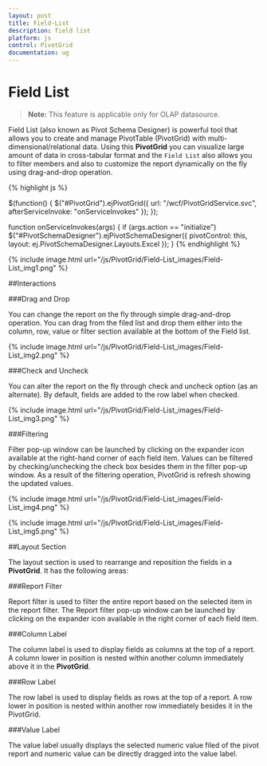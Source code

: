```yaml
---
layout: post
title: Field-List
description: field list
platform: js
control: PivotGrid
documentation: ug
---
```


# Field List

> **Note:** This feature is applicable only for OLAP datasource.

Field List (also known as Pivot Schema Designer) is powerful tool that allows you to create and manage PivotTable (PivotGrid) with multi-dimensional/relational data. Using this **PivotGrid** you can visualize large amount of data in cross-tabular format and the `Field List` also allows you to filter members and also to customize the report dynamically on the fly using drag-and-drop operation.

{% highlight js %}

 $(function() {
     $("#PivotGrid").ejPivotGrid({
         url: "/wcf/PivotGridService.svc",
         afterServiceInvoke: "onServiceInvokes"
     });
 });

 function onServiceInvokes(args) {
     if (args.action == "initialize")
         $("#PivotSchemaDesigner").ejPivotSchemaDesigner({
             pivotControl: this,
             layout: ej.PivotSchemaDesigner.Layouts.Excel
         });
 }
{% endhighlight %}

{% include image.html url="/js/PivotGrid/Field-List_images/Field-List_img1.png" %}

##Interactions

###Drag and Drop

You can change the report on the fly through simple drag-and-drop operation. You can drag from the filed list and drop them either into the column, row, value or filter section available at the bottom of the Field list. 

{% include image.html url="/js/PivotGrid/Field-List_images/Field-List_img2.png" %}

###Check and Uncheck

You can alter the report on the fly through check and uncheck option (as an alternate). By default, fields are added to the row label when checked.

{% include image.html url="/js/PivotGrid/Field-List_images/Field-List_img3.png" %}

###Filtering 

Filter pop-up window can be launched by clicking on the expander icon available at the right-hand corner of each field item. Values can be filtered by checking/unchecking the check box besides them in the filter pop-up window. As a result of the filtering operation, PivotGrid is refresh showing the updated values. 

{% include image.html url="/js/PivotGrid/Field-List_images/Field-List_img4.png" %}

{% include image.html url="/js/PivotGrid/Field-List_images/Field-List_img5.png" %}

##Layout Section

The layout section is used to rearrange and reposition the fields in a **PivotGrid**. It has the following areas:

###Report Filter

Report filter is used to filter the entire report based on the selected item in the report filter. The Report filter pop-up window can be launched by clicking on the expander icon available in the right corner of each field item.

###Column Label

The column label is used to display fields as columns at the top of a report. A column lower in position is nested within another column immediately above it in the **PivotGrid**.

###Row Label

The row label is used to display fields as rows at the top of a report. A row lower in position is nested within another row immediately besides it in the PivotGrid.

###Value Label

The value label usually displays the selected numeric value filed of the pivot report and numeric value can be directly dragged into the value label.

